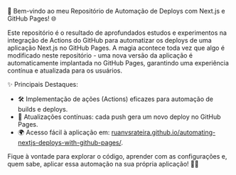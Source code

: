 🚀 Bem-vindo ao meu Repositório de Automação de Deploys com Next.js e GitHub Pages! 🌐

Este repositório é o resultado de aprofundados estudos e experimentos na integração de Actions do GitHub para automatizar os deploys de uma aplicação Next.js no GitHub Pages. A magia acontece toda vez que algo é modificado neste repositório - uma nova versão da aplicação é automaticamente implantada no GitHub Pages, garantindo uma experiência contínua e atualizada para os usuários.

✨ Principais Destaques:
- 🛠️ Implementação de ações (Actions) eficazes para automação de builds e deploys.
- 🔄 Atualizações contínuas: cada push gera um novo deploy no GitHub Pages.
- 🌍 Acesso fácil à aplicação em: [ruanvsrateira.github.io/automating-nextjs-deploys-with-github-pages/](https://ruanvsrateira.github.io/automating-nextjs-deploys-with-github-pages/).

Fique à vontade para explorar o código, aprender com as configurações e, quem sabe, aplicar essa automação na sua própria aplicação! 📖✅

